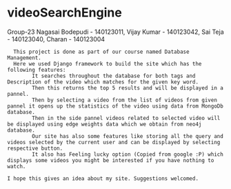 # videoSearchEngine
Group-23 
Nagasai Bodepudi - 140123011, 
Vijay Kumar - 140123042, 
Sai Teja - 140123040, 
Charan - 140123004

      This project is done as part of our course named Database Management. 
      Here we used Django framework to build the site which has the following features: 
            It searches throughout the database for both tags and Description of the video which matches for the given key word. 
            Then this returns the top 5 results and will be displayed in a pannel.
            Then by selecting a video from the list of videos from given pannel it opens up the statistics of the video using data from MongoDb database.
            Then in the side pannel videos related to selected video will be displayed using edge weights data which we obtain from neo4j database.
            Our site has also some features like storing all the query and videos selected by the current user and can be displayed by selecting respective button. 
            It also has Feeling lucky option (Copied from google :P) which displays some videos you might be interested if you have nothing to watch.

    I hope this gives an idea about my site. Suggestions welcomed.
